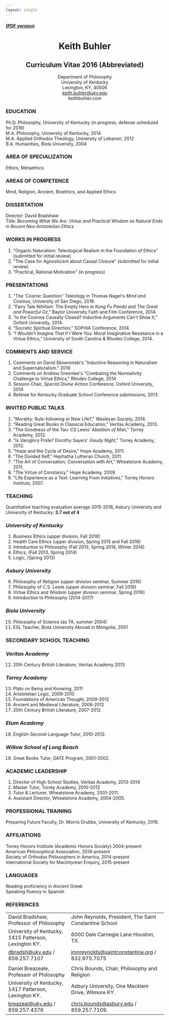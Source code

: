 ```yaml
---
layout: single
--- 
```


#### [(PDF version)](/Buhler-CV.pdf)


<center>

<h1> Keith Buhler</h1>


<h2>Curriculum Vitae 2016 (Abbreviated)</h2>




Department of Philosophy   
University of Kentucky    
Lexington, KY, 40506  
keith.buhler@uky.edu    
keithbuhler.com    

</center>



### EDUCATION

Ph.D. Philosophy, University of Kentucky (in progress, defense scheduled for 2016)    
M.A. Philosophy, University of Kentucky, 2014    
M.A. Applied Orthodox Theology, University of Lebanon, 2012      
B.A. Humanities, Biola University, 2004    


### AREA OF SPECIALIZATION
Ethics, Metaethics

### AREAS OF COMPETENCE
Mind, Religion, Ancient, Bioethics, and Applied Ethics          


### DISSERTATION

Director: David Bradshaw  
Title: *Becoming What We Are: Virtue and Practical Wisdom as Natural Ends in Recent Neo-Aristotelian Ethics* 



### WORKS IN PROGRESS

1. "Organic Naturalism: Teleological Realism in the Foundation of Ethics" (submitted for initial review)
2. "The Case for Agnosticism about Causal Closure" (submitted for initial review)
4. "Practical, Rational Motivation"  (in progress)



### PRESENTATIONS

1. "The 'Cosmic Question:' Teleology in Thomas Nagel's *Mind and Cosmos*, University of San Diego, 2016.
2. "Fairy Tale Nihilism: The Empty Hero in *Kung Fu Panda* and *The Great and Powerful Oz*,” Baylor University Faith and Film Conference, 2014.
3. “Is the Cosmos Causally Closed? Inductive Arguments Can't Show It,” Oxford University, 2014.
4. “Socratic Spiritual Direction,” SOPHIA Conference, 2014.
5. “I Wouldn’t Imagine That if I Were You: Moral Imaginative Resistance in a Virtue Ethics,” University of South Carolina & Rhodes College, 2014.



### COMMENTS AND SERVICE
1. Comments on David Skowronski's "Inductive Reasoning in Naturalism and Supernaturalism." 2016
2. Comments on Andrew Greenlee's "Combating the Normativity Challenge to Virtue Ethics," Rhodes College, 2014
3. Session Chair, *Special Divine Action* Conference, Oxford University, 2014
4. Referee for Kentucky Graduate School Conference submissions, 2013

### INVITED PUBLIC TALKS
1. "Morality: Rule-following or New Life?," Wesleyan Society, 2014.
2. "Reading Great Books in Classical Education," Veritas Academy, 2013.
3. "The Goodness of the Tao: CS Lewis' *Abolition of Man*," Torrey Academy, 2012.
4. "Is Vainglory Pride? Dorothy Sayers' *Gaudy Night*," Torrey Academy, 2012.
6. "Hope and the Cycle of Desire," Hope Academy, 2011.
7. "The Divided Self," Hephatha Lutheran Church, 2011.
8. "The Art of Conversation; Conversation with Art," Wheatstone Academy, 2011.
9. "The Virtue of Constancy," Hope Academy, 2009.
10. "Life Experience as a Text: Learning From Initiatives," Torrey Honors Institute, 2007.





### TEACHING

Quantitative teaching evaluation average 2015-2016, Asbury University and University of Kentucky: **3.7 out of 4**

### *University of Kentucky*
1. Business Ethics (upper division, Fall 2016)
2. Health Care Ethics (upper division, Spring 2015 and Fall 2016)
3. Introduction to Philosophy (Fall 2013, Spring 2014, Winter 2014)
4. Ethics, (Fall 2013, Spring 2014)
5. Logic, (Spring 2013)

### *Asbury University*
6. Philosophy of Religion (upper division seminar, Summer 2016)
7. Philosophy of C.S. Lewis  (upper division seminar, Fall 2016)
8. Virtue Ethics and Wisdom   (upper division seminar, Spring 2016)
9. Introduction to Philosophy (2014-2017)


### *Biola University*
10. Philosophy of Science (as TA, summer 2004)
11. ESL Teacher, Biola University Abroad in Mongolia, 2001   


### SECONDARY SCHOOL TEACHING

### *Veritas Academy*
12. 20th Century British Literature, Veritas Academy 2013

### *Torrey Academy*
13. Plato on Being and Knowing, 2011
14. Aristotelian Logic,  2009-2010
15. Foundations of American Thought,  2009-2012
16. Ancient and Medieval Literature,  2008-2012
17. 20th Century British Literature,  2007-2012

### *Etum Academy*
18. English-Second-Language Tutor,  2010-2012.

### *Willow School of Long Beach*
19. Great Books Tutor, GATE Program, 2001-2002.




### ACADEMIC LEADERSHIP
1. Director of High School Studies, Veritas Academy, 2013-2014
2. Master Tutor, Torrey Academy, 2010-2012
3. Tutor & Lecturer, Wheatstone Academy, 2001-2011.
6. Assistant Director, Wheatstone Academy, 2004-2005.




### PROFESSIONAL TRAINING

Preparing Future Faculty, Dr. Morris Grubbs, University of Kentucky, 2016.  



### AFFILIATIONS
Torrey Honors Institute (Academic Honors Society) 2004-present    
American Philosophical Association, 2014-present      
Society of Orthodox Philosophers in America, 2014-present       
International Society for MacIntyrean Enquiry, 2015-present      




### LANGUAGES
Reading proficiency in Ancient Greek  
Speaking fluency in Spanish  


### REFERENCES


|                                                            |                                                                   |
|-------------------------------------------------------------|--------------------------------------------------------------------|
| David Bradshaw, Professor of Philosophy                     | John Reynolds, President, The Saint Constantine School                             |
| University of Kentucky, 1415 Patterson, Lexington KY.                 | 6000 Dale Carnegie Lane Houston, TX.                       |
|  [dbradsh@uky.edu](emailto:dbradsh@uky.edu) / 859.257.7107   | [jmnreynolds@saintconstantine.org](emailto:jmnreynolds@saintconstantine.org) / 832.975.7075        |
|                                                             |                                                                    |
| Daniel Breazeale, Professor of Philosophy                    | Chris Bounds, Chair, Philosophy and Religion                      |
| University of Kentucky, 1417 Patterson, Lexington KY.          | Asbury University, One Macklem Drive, Wilmore KY.                 |
| [breazeal@uky.edu](emailto:breazeal@uky.edu) / 859.257.4376 | [chris.bounds@asbury.edu](emailto:chris.bounds@asbury.edu) / 859.257.7109. |


